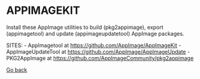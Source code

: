 # APPIMAGEKIT
 
 Install these AppImage utilities to build (pkg2appimage), export (appimagetool)
 and update (appimageupdatetool) AppImage packages.
 
 SITES:
 	- AppImagetool at https://github.com/AppImage/AppImageKit
 	- AppImageUpdateTool at https://github.com/AppImage/AppImageUpdate
 	- PKG2AppImage at https://github.com/AppImageCommunity/pkg2appimage
 
 [Go back](./)
